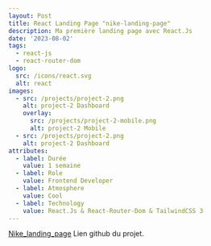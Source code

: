 ```yaml
---
layout: Post
title: React Landing Page "nike-landing-page"
description: Ma première landing page avec React.Js
date: '2023-08-02'
tags:
  - react-js
  - react-router-dom
logo:
  src: /icons/react.svg
  alt: react
images:
  - src: /projects/project-2.png
    alt: project-2 Dashboard
    overlay:
      src: /projects/project-2-mobile.png
      alt: project-2 Mobile
  - src: /projects/project-2.png
    alt: project-2 Dashboard
attributes:
  - label: Durée
    value: 1 semaine
  - label: Role
    value: Frontend Developer
  - label: Atmosphere
    value: Cool
  - label: Technology
    value: React.Js & React-Router-Dom & TailwindCSS 3
---
```


[Nike_landing_page](https://github.com/steeven-js/nike_landing_page/) Lien github du projet.